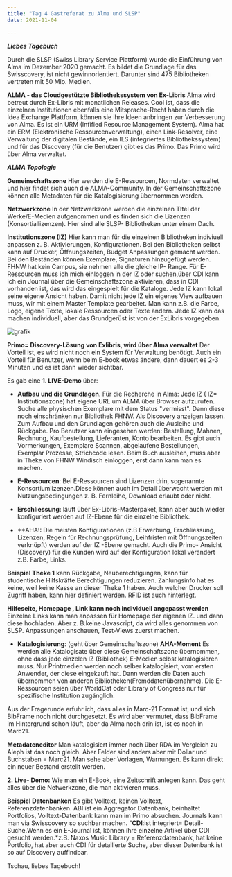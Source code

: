 ```yaml
---
title: "Tag 4 Gastreferat zu Alma und SLSP"
date: 2021-11-04

---
```



**_Liebes Tagebuch_**


Durch die SLSP (Swiss Library Service Plattform) wurde die Einführung von Alma im Dezember 2020 gemacht. Es bildet die Grundlage für das Swisscovery, ist nicht gewinnorientiert. Darunter sind 475 Bibliotheken vertreten mit 50 Mio. Medien. 


**ALMA - das Cloudgestützte Bibliothekssystem von Ex-Libris**
Alma wird betreut durch Ex-Libris mit monatlichen Releases. Cool ist, dass die einzelnen Institutionen ebenfalls eine Mitsprache-Recht haben durch die Idea Exchange Plattform, können sie ihre Ideen anbringen zur Verbesserung von Alma. Es ist ein URM (Infified Resource Management System). Alma hat ein ERM (Elektronische Ressourcenverwaltung), einen Link-Resolver, eine Verwaltung der digitalen Bestände, ein ILS (integriertes  Bibliothekssystem) und für das Discovery (für die Benutzer) gibt es das Primo. Das Primo wird über Alma verwaltet.


**_ALMA Topologie_**

**Gemeinschaftszone**
Hier werden die E-Ressourcen, Normdaten verwaltet und hier findet sich auch die ALMA-Community.
In der Gemeinschaftszone können alle Metadaten für die Katalogisierung übernommen werden.

**Netzwerkzone**
In der Netzwerkzone werden die einzelnen TItel der Werke/E-Medien aufgenommen und es finden sich die Lizenzen (Konsortiallizenzen). Hier sind alle SLSP- Bibliotheken unter einem Dach.

**Institutionszone (IZ)**
Hier kann man für die einzelnen Bibliotheken indiviuell anpassen z. B. Aktivierungen, Konfigurationen.
Bei den Bibliotheken selbst kann auf Drucker, Öffnungszeiten, Budget Anpassungen gemacht werden. Bei den Beständen können Exemplare, Signaturen hinzugefügt werden. FHNW hat kein Campus, sie nehmen alle die gleiche IP- Range.
Für E-Ressourcen muss ich mich einloggen in der IZ oder suchen,über CDI kann ich ein Journal über die Gemeinschaftszone aktivieren, dass in CDI vorhanden ist, das wird das eingespielt für die Kataloge. Jede IZ kann lokal seine eigene Ansicht haben. Damit nicht jede IZ ein eigenes View aufbauen muss, wir mit einem Master Template gearbeitet. Man kann z.B. die Farbe, Logo, eigene Texte, lokale Ressourcen oder Texte ändern. Jede IZ kann das machen individuell, aber das Grundgerüst ist von der ExLibris vorgegeben.


![grafik](https://user-images.githubusercontent.com/90834735/140961441-0b06b854-a620-4608-b94f-894bd1df0fb9.png)

**Primo= Discovery-Lösung von Exlibris, wird über Alma verwaltet**
Der Vorteil ist, es wird nicht noch ein System für Verwaltung benötigt. Auch ein Vorteil für Benutzer, wenn beim E-book etwas ändere, dann dauert es 2-3 Minuten und es ist dann wieder sichtbar. 


Es gab eine **1. LIVE-Demo** über:
- **Aufbau und die Grundlagen**. Für die Recherche in Alma: Jede IZ ( IZ= Institutionszone) hat eigene URL um ALMA über Browser aufzurufen. Suche alle physischen Exemplare mit dem Status "vermisst". Dann diese noch einschränken nur Bibliothek FHNW. Als Discovery anzeigen lassen.
Zum Aufbau und den Grundlagen gehören auch die Ausleihe und Rückgabe. Pro Benutzer kann eingesehen werden: Bestellung, Mahnen, Rechnung, Kaufbestellung, Lieferanten, Konto bearbeiten. Es gibt auch Vormerkungen, Exemplare Scannen, abgelaufene Bestellungen, Exemplar Prozesse, Strichcode lesen.
Beim Buch ausleihen, muss aber in Theke von FHNW Windisch einloggen, erst dann kann man es machen.

- **E-Ressourcen**: Bei E-Ressourcen sind Lizenzen drin, sogenannte Konsortiumlizenzen.Diese können auch im Detail überwacht werden mit Nutzungsbedingungen z. B. Fernleihe, Download erlaubt oder nicht.

- **Erschliessung**: läuft über Ex-Libris-Masterpaket, kann aber auch wieder konfiguriert werden auf IZ-Ebene für die einzelne Bibliothek.
 
- **AHA!: Die meisten Konfigurationen (z.B Erwerbung, Erschliessung, Lizenzen, Regeln für Rechnungsprüfung, Leihfristen mit Öffnungszeiten verknüpft) werden auf der IZ -Ebene gemacht. Auch die Primo- Ansicht (Discovery) für die Kunden wird auf der Konfiguration lokal verändert z.B. Farbe, Links.


**Beispiel Theke 1** kann Rückgabe, Neuberechtigungen, kann für studentische Hilfskräfte Berechtigungen reduzieren. Zahlungsinfo hat es keine, weil keine Kasse an dieser Theke 1 haben. Auch welcher Drucker soll Zugriff haben, kann hier definiert werden. RFID ist auch hinterlegt.


**Hilfeseite, Homepage , Link kann noch individuell angepasst werden**
Einzelne Links kann man anpassen für Homepage der eigenen IZ. und dann diese hochladen. Aber z. B.keine Javascript, da wird alles genommen von SLSP.
Anpassungen anschauen, Test-Views zuerst machen.

- **Katalogisierung**: (geht über Gemeinschaftszone)
**AHA-Moment** 
Es werden alle Katalogisate über diese Gemeinschaftszone übernommen, ohne dass jede einzelen IZ (Bibliothek) E-Medien selbst katalogisieren muss. Nur Printmedien werden noch selber katalogisiert, vom ersten Anwender, der diese eingekauft hat. Dann werden die Daten auch übernommen von anderen Bibliotheken(Fremddatenübernahme). Die E-Ressourcen seien über WorldCat oder Library of Congress nur für spezifische Institution zugänglich.

Aus der Fragerunde erfuhr ich, dass alles in Marc-21 Format ist, und sich BibFrame noch nicht durchgesetzt. Es wird aber vermutet, dass BibFrame im Hintergrund schon läuft, aber da Alma noch drin ist, ist es noch in Marc21.

**Metadateneditor**
Man katalogisiert immer noch über RDA im Vergleich zu Aleph ist das noch gleich. Aber Felder sind anders aber mit Dollar und Buchstaben = Marc21. Man sehe aber Vorlagen, Warnungen. Es kann direkt ein neuer Bestand erstellt werden.

**2. Live- Demo:**
Wie man ein E-Book, eine Zeitschrift anlegen kann. Das geht alles über die Netwerkzone, die man aktivieren muss.


**Beispiel Datenbanken**
Es gibt Volltext, keinen Volltext, Referenzdatenbanken.
ABI ist ein Aggregator Datenbank, beinhaltet Portfolios, Volltext-Datenbank kann man im Primo absuchen. Journals kann man via Swisscovery so suchbar machen.
"**CDI**:ist integriert= Detail-Suche.Wenn es ein E-Journal ist, können ihre einzelne Artikel über CDI gesucht werden.*z.B. Naxos Music Library = Referenzdatenbank, hat keine Portfolio, hat aber auch CDI für detailierte Suche, aber dieser Datenbank ist so auf Discovery auffindbar.



Tschau, liebes Tagebuch!



